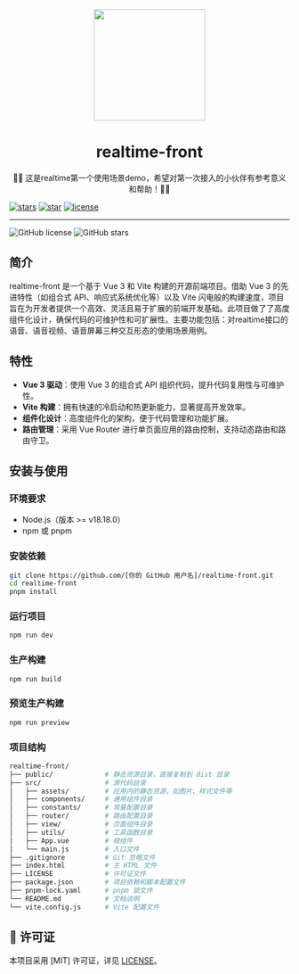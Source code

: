 <div>
<div align="center"><img width="200" src="https://gcore.jsdelivr.net/gh/zxwk1998/image/logo/vab.png"/>
<h1>realtime-front</h1>
<p>🎉🎉 这是realtime第一个使用场景demo，希望对第一次接入的小伙伴有参考意义和帮助！🎉🎉</p>
</div>

[![stars](https://img.shields.io/github/stars/zxwk1998/vue-admin-better?style=flat-square&logo=GitHub)](https://github.com/zxwk1998/vue-admin-better)
[![star](https://gitee.com/chu1204505056/vue-admin-better/badge/star.svg?theme=gray)](https://gitee.com/chu1204505056/vue-admin-better)
[![license](https://img.shields.io/github/license/zxwk1998/vue-admin-better?style=flat-square)](https://en.wikipedia.org/wiki/MIT_License)

---

![GitHub license](https://img.shields.io/github/license/xiongzhaoling/realtime-front)
![GitHub stars](https://img.shields.io/github/stars/xiongzhaoling/realtime-front?style=social)

## 简介
realtime-front 是一个基于 Vue 3 和 Vite 构建的开源前端项目。借助 Vue 3 的先进特性（如组合式 API、响应式系统优化等）以及 Vite 闪电般的构建速度，项目旨在为开发者提供一个高效、灵活且易于扩展的前端开发基础。此项目做了了高度组件化设计，确保代码的可维护性和可扩展性。主要功能包括：对realtime接口的语音、语音视频、语音屏幕三种交互形态的使用场景用例。

## 特性
- **Vue 3 驱动**：使用 Vue 3 的组合式 API 组织代码，提升代码复用性与可维护性。
- **Vite 构建**：拥有快速的冷启动和热更新能力，显著提高开发效率。
- **组件化设计**：高度组件化的架构，便于代码管理和功能扩展。
- **路由管理**：采用 Vue Router 进行单页面应用的路由控制，支持动态路由和路由守卫。

## 安装与使用

### 环境要求
- Node.js（版本 >= v18.18.0）
- npm 或 pnpm

### 安装依赖
```bash
git clone https://github.com/[你的 GitHub 用户名]/realtime-front.git
cd realtime-front
pnpm install
```

### 运行项目
```bash
npm run dev
```

### 生产构建
```bash
npm run build
```

### 预览生产构建
```bash
npm run preview
```
  
### 项目结构
```bash
realtime-front/
├── public/             # 静态资源目录，直接复制到 dist 目录
├── src/                # 源代码目录
│   ├── assets/         # 应用内的静态资源，如图片、样式文件等
│   ├── components/     # 通用组件目录
│   ├── constants/      # 常量配置目录
│   ├── router/         # 路由配置目录
│   ├── view/           # 页面组件目录
│   ├── utils/          # 工具函数目录
│   ├── App.vue         # 根组件
│   └── main.js         # 入口文件
├── .gitignore          # Git 忽略文件
├── index.html          # 主 HTML 文件
├── LICENSE             # 许可证文件
├── package.json        # 项目依赖和脚本配置文件
├── pnpm-lock.yaml      # pnpm 锁文件
└── README.md           # 文档说明
└── vite.config.js      # Vite 配置文件

```
## 📄 许可证
本项目采用 [MIT] 许可证，详见 [LICENSE](./LICENSE)。